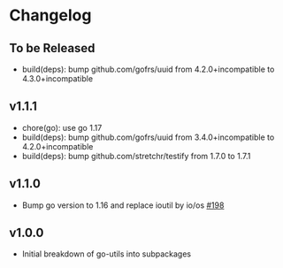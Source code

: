 # Changelog

## To be Released

* build(deps): bump github.com/gofrs/uuid from 4.2.0+incompatible to 4.3.0+incompatible

## v1.1.1

* chore(go): use go 1.17
* build(deps): bump github.com/gofrs/uuid from 3.4.0+incompatible to 4.2.0+incompatible
* build(deps): bump github.com/stretchr/testify from 1.7.0 to 1.7.1

## v1.1.0

* Bump go version to 1.16 and replace ioutil by io/os [#198](https://github.com/Scalingo/go-utils/pull/198)

## v1.0.0

* Initial breakdown of go-utils into subpackages
